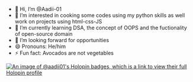 - 👋 Hi, I’m @Aadii-01
- 👀 I’m interested in cooking some codes using my python skills as well work on projects using html-css-JS
- 🌱 I’m currently learning DSA, the concept of OOPS and the fuctionality of open-source domain
- 💞️ I’m looking forward for opportunities
- 😄 Pronouns: He/him
- ⚡ Fun fact: Avocados are not vegetables

<!---
Aadii-01/Aadii-01 is a ✨ special ✨ repository because its `README.md` (this file) appears on your GitHub profile.
You can click the Preview link to take a look at your changes.
--->
[![An image of @aadii01's Holopin badges, which is a link to view their full Holopin profile](https://holopin.me/aadii01)](https://holopin.io/@aadii01)

